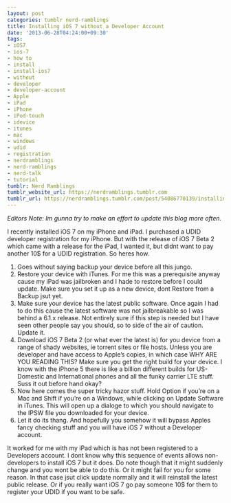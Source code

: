 ```yaml
---
layout: post
categories: tumblr nerd-ramblings
title: Installing iOS 7 without a Developer Account
date: '2013-06-28T04:24:00+09:30'
tags:
- iOS7
- ios-7
- how to
- install
- install-ios7
- without
- developer
- developer-account
- Apple
- iPad
- iPhone
- iPod-touch
- idevice
- itunes
- mac
- windows
- udid
- registration
- nerdramblings
- nerd-ramblings
- nerd-talk
- tutorial
tumblr: Nerd Ramblings
tumblr_website_url: https://nerdramblings.tumblr.com
tumblr_url: https://nerdramblings.tumblr.com/post/54086770139/installing-ios-7-without-a-developer-account
---
```

_Editors Note: Im gunna try to make an effort to update this blog more often._

I recently installed iOS 7 on my iPhone and iPad. I purchased a UDID developer registration for my iPhone. But with the release of iOS 7 Beta 2 which came with a release for the iPad, I wanted it, but didnt want to pay another 10$ for a UDID registration. So heres how.

1. Goes without saying backup your device before all this jungo.
2. Restore your device with iTunes. For me this was a&nbsp;prerequisite&nbsp;anyway cause my iPad was jailbroken and I hade to restore before I could update. Make sure you set it up as a new device, dont Restore from a Backup jsut yet.
3. Make sure your device has the latest public software. Once again I had to do this cause the latest software was not jailbreakable so I was behind a 6.1.x release. Not entirely sure if this step is needed but I have seen other people say you should, so to side of the air of caution. Update it.
4. Download iOS 7 Beta 2 (or what ever the latest is) for you device from a range of shady websites, ie torrent sites or file hosts. Unless you are developer and have access to Apple’s copies, in which case WHY ARE YOU READING THIS? Make sure you get the right build for your device. I know with the iPhone 5 there is like a billion different builds for US-Domestic and International phones and all the funky carrier LTE stuff. Suss it out before hand okay?
5. Now here comes the super tricky hazor stuff. Hold Option if you’re on a Mac and Shift if you’re on a Windows, while clicking on Update Software in iTunes. This will open up a dialoge to which you should navigate to the IPSW file you downloaded for your device.
6. Let it do its thang. And hopefully you somehow it will bypass Apples fancy checking stuff and you will have iOS 7 without a Developer account.&nbsp;

It worked for me with my iPad which is has not been registered to a Developers account. I dont know why this sequence of events allows non-developers to install iOS 7 but it does. Do note though that it might suddenly change and you wont be able to do this. Or it might fail for you for some reason. In that case jsut click update normally and it will reinstall the latest public release. Or if you really want iOS 7 go pay someone 10$ for them to register your UDID if you want to be safe.

